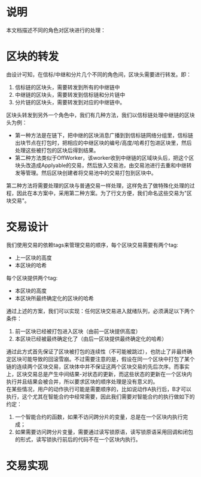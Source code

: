 # 说明
本文档描述不同的角色对区块进行的处理：

# 区块的转发
由设计可知，在信标/中继和分片几个不同的角色间，区块头需要进行转发。即：
1. 信标链的区块头，需要转发到所有的中继链中
2. 中继链的区块头，需要转发到信标链和分片链中
3. 分片链的区块头，需要转发到对应的中继链中。


区块头转发到另外一个角色中，我们有几种方法，我们以信标链处理中继链的区块头为例：
* 第一种方法是在链下，把中继的区块消息广播到到信标链网络分组里，信标链出块节点在打包时，把相应的中继区块的编号/高度/哈希打包进区块里，然后处理这些被打包的区块后得到结果。
* 第二种方法类似于OffWorker，该worker收到中继链的区域块头后，把这个区块头改造成Applyable的交易，然后放入交易池，由交易池进行去重和中继转发等管理。然后区块创建者将交易池中的交易打包到区块中。

第二种方法将需要处理的区块与普通交易一样处理，这样免去了做特殊化处理的过程，因此在本方案中，采用第二种方案。为了行文方便，我们命名这些交易为"区块交易"。

# 交易设计
我们使用交易的依赖tags来管理交易的顺序，每个区块交易需要有两个tag:
* 上一区块的高度
* 本区块的哈希  
  
每个区块提供两个tag:
* 本区块的高度
* 本区块所最终确定化的区块的哈希

通过上述的方案，我们可以实现：任何区块交易进入就绪队列，必须满足以下两个条件：
1. 前一区块已经被打包进入区块（由前一区块提供高度）
2. 本区块已经被最终确定化了（由后一区块提供最终确定化的哈希）

通过此方式首先保证了区块被打包的连续性（不可能被跳过），也防止了非最终确定区块可能导致的回滚雪崩。不过需要注意的是，假设在同一个区块中打包了某个链的连续两个区块交易，区块体中并不保证这两个区块交易的先后次序。而事实上，区块交易总是产生中间结果-对状态的更新，而这些状态的更新在一个区块内执行并且结果会被合并，所以要求区块的顺序处理是没有意义的。  
在某些情况，用户的动作执行可能是需要顺序的，比如说动作A执行后，B才可以执行，这个尤其在智能合约中经常需要，因此我们需要对智能合约的执行做如下的约定：
1. 一个智能合约的函数，如果不访问跨分片的变量，总是在一个区块内执行完成；
2. 如果需要访问跨分片变量，需要通过读写锁原语，读写锁原语采用回调和闭包的形式，读写锁执行前后的代码不在一个区块内执行。

# 交易实现